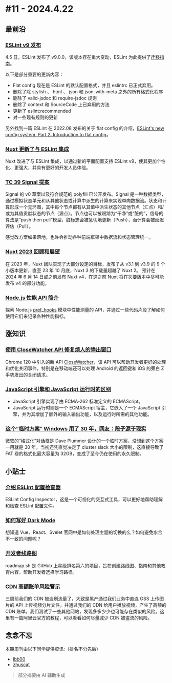 # #11 - 2024.4.22

## 最前沿

### [ESLint v9 发布](https://eslint.org/blog/2024/04/eslint-v9.0.0-released/)

4.5 日，ESLint 发布了 v9.0.0，该版本存在重大变动，ESLint 为此提供了[迁移指南](https://eslint.org/docs/latest/use/migrate-to-9.0.0)。

以下是部分重要的更新内容：

- Flat config 现在是 ESLint 的默认配置格式，并且 eslintrc 已正式弃用。
- 删除了除 stylish 、 html 、 json 和 json-with-meta 之外的所有格式化程序
- 删除了 valid-jsdoc 和 require-jsdoc 规则
- 删除了 context 和 SourceCode 上已弃用的方法
- 更新了 eslint:recommended
- 对一些现有规则的更新

另外找到一篇 ESLint 在 2022.08 发布的关于 flat config 的介绍，[ESLint's new config system, Part 2: Introduction to flat config](https://eslint.org/blog/2022/08/new-config-system-part-2)。

### [Nuxt 更新了与 ESLint 集成](https://nuxt.com/blog/eslint-module)

Nuxt 改进了与 ESLint 集成，以通过新的平面配置支持 ESLint v9，使其更加个性化、更强大，并具有更好的开发人员体验。

### [TC 39 Signal 提案](https://eisenbergeffect.medium.com/a-tc39-proposal-for-signals-f0bedd37a335)

Signal 的 v0 草案以及符合规范的 polyfill 已公开发布。Signal 是一种数据类型，通过模拟状态单元和从其他状态或计算中派生的计算来实现单向数据流。状态和计算形成一个无环图，其中每个节点都有从其值中派生状态的其他节点（汇点）和/或为其值贡献状态的节点（源点）。节点也可以被跟踪为“干净”或“脏的”，信号的算法是“push then pull”模型，脏标志会被急切地更新（Push），而计算会被延迟评估（Pull）。

感觉改方案如果落地，也许会推动各种前端框架中数据流和状态管理统一。

### [Nuxt 2023 回顾和展望](https://nuxt.com/blog/looking-forward-2024)

在 2023 年，Nuxt 团队实现了大部分设定的目标，发布了从 v3.1 到 v3.9 的 9 个小版本更新，直至 23 年 10 月底，Nuxt 3 的下载量超越了 Nuxt 2。
预计在 2024 年 6 月 14 日或之前发布 Nuxt v4，在这之前 Nuxt 将在次要版本中尽可能发布 v4 的部分功能。

### [Node.js 性能 API 简介](https://betterstack.com/community/guides/scaling-nodejs/performance-apis)

探索 Node.js [pref_hooks](https://nodejs.org/api/perf_hooks.html) 模块中性能测量的 API，并通过一些代码片段了解如何使用它们来记录各种性能指标。

## 涨知识

### [使用 CloseWatcher API 修复烦人的弹出窗口](https://logaretm.com/blog/fix-your-annoying-popups-with-the-closewatcher-api)

Chrome 120 中引入的新 API [CloseWatcher](https://developer.chrome.com/blog/new-in-chrome-120#close-watcher)，该 API 可以帮助开发者更好的处理和优化关闭事件，特别是在移动端还可以处理 Android 的返回键和 iOS 的旁白 Z 手势发出的关闭请求。

### [JavaScript 引擎和 JavaScript 运行时的区别](https://humanwhocodes.com/blog/2024/03/javascript-engines-runtimes)

- JavaScript 引擎实现了由 ECMA-262 标准定义的 ECMAScript。
- JavaScript 运行时则是一个 ECMAScript 宿主，它嵌入了一个 JavaScript 引擎，并为其增加了额外的输入输出功能，以及运行时所需的其他功能。

### [这个“临时方案” Windows 用了 30 年，网友：段子源于现实](https://mp.weixin.qq.com/s/roePnEvG6eJ3VzLYMmwvZA)

微软的“格式化”对话框是 Dave Plummer 设计的一个临时方案，没想到这个方案一用就是 30 年。当初还凭直觉决定了 cluster slack 大小的限制，这直接导致了 FAT 卷的格式化最大容量为 32GB，变成了至今仍在使用的永久限制。

## 小贴士

### [介绍 ESLint 配置检查器](https://eslint.org/blog/2024/04/eslint-config-inspector)

ESLint Config Inspector，这是一个可视化的交互式工具，可以更好地帮助理解和检查 ESLint 配置文件。

### [如何写好 Dark Mode](https://uoyguvbzfk.feishu.cn/wiki/A71LwJ7DLiDsaAk8QO6chWM6nUe)

想知道 Vue、React、Svelet 官网中是如何处理主题的切换的么？如何避免水合不一致的问题呢？

### [开发者线路图](https://roadmap.sh)

roadmap.sh 是 GitHub 上星级排名第六的项目，旨在创建路线图、指南和其他教育内容，帮助开发者选择学习路径。

### [CDN 高额账单风险警示](https://www.alibabacloud.com/help/zh/cdn/product-overview/configure-high-bill-alerts)

三周前我们的 CDN 被盗刷流量了，大致是黑产通过我们业务中直连 OSS 上传图片的 API 上传视频分片文件，并通过我们的 CDN 给用户播放视频，产生了高额的 CDN 账单。我们测试了一些其他网站，发现多多少少也可能存在类似的风险。这里有一篇阿里云官方的教程，可以看看如何尽量减少 CDN 被盗流的风险。

## 念念不忘

本期周刊由以下同学提供资讯:（排名不分先后）

- [lbb00](https://github.com/lbb00)
- [zhuscat](https://github.com/zhuscat)

> 部分摘要由 AI 辅助生成
